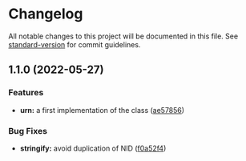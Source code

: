 # Changelog

All notable changes to this project will be documented in this file. See [standard-version](https://github.com/conventional-changelog/standard-version) for commit guidelines.

## 1.1.0 (2022-05-27)


### Features

* **urn:** a first implementation of the class ([ae57856](https://github.com/Evanion/urn/commit/ae5785699ba769e5694843bc75e47b320cd9343d))


### Bug Fixes

* **stringify:** avoid duplication of NID ([f0a52f4](https://github.com/Evanion/urn/commit/f0a52f41756064589f1ed2a20eac3358bd178dfa))
